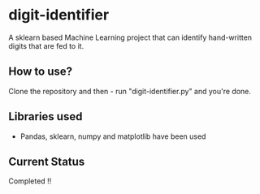 # digit-identifier
A sklearn based Machine Learning project that can identify hand-written digits that are fed to it.

## How to use?
Clone the repository and then - run "digit-identifier.py" and you're done.

## Libraries used
* Pandas, sklearn, numpy and matplotlib have been used

## Current Status
Completed !!
